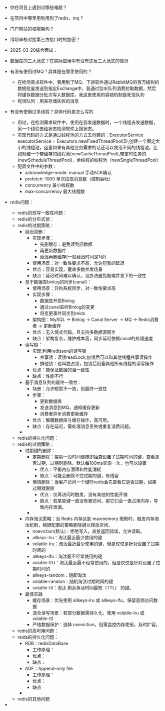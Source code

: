 - 你在项目上遇到过哪些难题？
- 在项目中哪里用到用到了redis，mq？
- 门户网站的权限架构？
- 绿坝审核对接第三方接口时的加密？

- 2025-03-20综合面试：
 - 数据库的三大范式？在实际应用中有没有违反三大范式的情况
 - 有没有使用过MQ？具体是在哪里使用的？
   - 在检测需求软件中，我用到了MQ，下游软件通过RabbitMQ将百万级别的数据批量发送到指定Exchange中，我通过监听队列消费拉取数据，然后将缓存数据分批次写入数据库，我这里使用的容错机制是死信队列
   - 死信队列：用来存储失败的消息
 - 有没有使用过多线程？具体代码是怎么写的
   - 用过，在检测需求软件中，使用在我发送数据时，一个线程去发送数据，另一个线程去给状态检测软件上报状态。
   - 实现代码的方式是通过线程池的方式去创建的：ExecutorService executorService = Executors.newFixedThreadPool(5);创建一个固定大小的线程池，这里如果有其他业务需求的话还可以使用不同的线程池，比如创建一个带缓存的线程池(newCacheThreadPool),带定时任务的(newScheduleThreadPool)，单线程的线程池（newSingleThreadPool）
   - 配置文件中的参数：
     - acknowledge-mode: manual  手动ACK确认
     - prefetch: 1000   单次拉取消息数（控制吞吐）
     - concurrency      最小线程数
     - max-concurrency  最大线程数
- redis问题：
  - redis的双写一致性问题：
  - redis的分布式锁：
  - redis的过期策略：
    - 延迟双删：
      - 实现步骤：
        - 先删缓存：避免读到旧数据
        - 再更新数据库
        - 延迟再删缓存(一般延迟时间是1秒)
      - 使用场景：对一致性要求不高，允许短暂的延迟
      - 优点：容易实现，覆盖多数并发场景
      - 缺点：延迟时间难以确认，没办法避免极端并发下的一致性
    - 基于数据库binlog的同步(canal)：
      - 使用场景：异构系统同步，对一致性要求高
      - 实现步骤：
        - 数据库开启Binlog
        - 通过canal监听Binlog的变更
        - 将变更事件同步到reids
      - 架构图：MySQL → Binlog → Canal Server → MQ → Redis消费者 → 更新缓存
      - 优点：无入侵式代码，且支持多数据源同步
      - 缺点：架构复杂，维护成本高，同步延迟依赖canal的处理速度
    - 读写锁：
      - 实现:利用redisson的读写锁
        - 共享锁：读锁readLock,加锁后可以和其他线程共享读操作
        - 排他锁：也叫独占锁，加锁后阻塞其他所有线程的读写操作
      - 优点：能保证数据的强一致性
      - 缺点：性能不行
    - 基于消息队列的最终一致性：
      - 场景：允许短暂不一致，但最终一致性
      - 步骤：
        - 更新数据库
        - 发送消息到MQ，通知缓存更新
        - 消费者异步消费更新缓存
      - 优点：解耦数据库与缓存操作，高可用。
      - 缺点：存在延迟，需处理消息丢失或重复消费问题。
    - 
  - redis的持久化问题：
  - redis的过期策略：
    - 过期键的删除：
      - 定期删除：每隔一段时间便随即抽查设置了过期时间的键，查看是否过期，过期则删除。默认每100ms查询一次，也可以设置
        - 优点：平衡内存清理和性能消耗
        - 缺点：可能会删除不完过期的键，有残留
      - 懒惰删除：当客户访问一个键时redis会先查看它是否过期，如果过期就删除
        - 优点：仅再访问时触发，没有其他的性能开销
        - 缺点：若某些键一直没有被访问，那它们会一直占用内存，导致内存泄漏。
      - 
    - 内存淘汰策略：当 Redis 内存达到 maxmemory 限制时，触发内存淘汰机制，根据配置的策略删除键以释放空间。
      - noeviction(默认)：拒绝写入，直接返回错误，允许读取。
      - allkeys-lru：淘汰最近最少使用的键
      - volatile-lru：淘汰最近最少使用的键，但是仅仅是针对设置了过期时间的
      - allkeys-lfu：淘汰最不经常使用的键
      - volatile-lfU：淘汰最近最不经常使用的，但是仅仅是针对设置了过期时间的
      - allkeys-random：随即淘汰
      - volatile-random：随机淘汰过期时间的键
      - volatile-ttl：淘汰 剩余存活时间最短（TTL） 的键。
    - 最佳实践
      - 缓存场景：优先使用 allkeys-lru 或 allkeys-lfu，保留高频访问数据
      - 混合读写场景：若部分数据需持久化，使用 volatile-lru 或 volatile-ttl
      - 严格数据保护：选择 noeviction，但需监控内存使用，及时扩容。
  - redis的高可用问题：
  - reids的持久化问题：
     - RDB：redisDataBase
       - 工作原理：
       - 优点：
       - 缺点：
     - AOF：Append-only file
       - 工作原理：
       - 优点：
       - 缺点
     - 
  - redis的其他问题
- 

